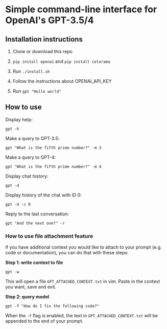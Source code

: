 # Simple command-line interface for OpenAI's GPT-3.5/4

## Installation instructions 

1. Clone or download this repo

2. `pip install openai` and `pip install colorama`

3. Run `./install.sh`

4. Follow the instructions about OPENAI_API_KEY 

5. Run `gpt "Hello world"`

## How to use 

Display help:

`gpt -h`

Make a query to GPT-3.5: 

`gpt "What is the fifth prime number?" -m 3`

Make a query to GPT-4:

`gpt "What is the fifth prime number?" -m 4`

Display chat history: 

`gpt -d`

Display history of the chat with ID 0:

`gpt -d -c 0`

Reply to the last conversation: 

`gpt "And the next one?" -r`

### How to use file attachment feature 

If you have additional context you would like to attach to your prompt (e.g. code or documentation), you can do that with these steps: 

**Step 1: write context to file**

`gpt -w`

This will open a file `GPT_ATTACHED_CONTEXT.txt` in vim. Paste in the context you want, save and exit. 

**Step 2: query model**

`gpt -f "How do I fix the following code?"`

When the `-f` flag is enabled, the text in `GPT_ATTACHED_CONTEXT.txt` will be appended to the end of your prompt. 

